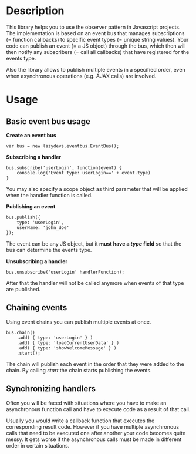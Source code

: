 Description
===========

This library helps you to use the observer pattern in Javascript projects. The implementation is based on an event bus that manages subscriptions (= function callbacks) to specific event types (= unique string values). Your code can publish an event (= a JS object) through the bus, which then will then notify any subscribers (= call all callbacks) that have registered for the events type.

Also the library allows to publish multiple events in a specified order, even when asynchronous operations (e.g. AJAX calls) are involved.

Usage
=====

Basic event bus usage
-------------------

**Create an event bus**

    var bus = new lazydevs.eventbus.EventBus();

**Subscribing a handler**

    bus.subscribe('userLogin', function(event) {
        console.log('Event type: userLogin==' + event.type)
    }

You may also specify a scope object as third parameter that will be applied when the handler function is called.

**Publishing an event**

    bus.publish({
        type: 'userLogin',
        userName: 'john_doe'
    });

The event can be any JS object, but it **must have a *type* field** so that the bus can determine the events type.

**Unsubscribing a handler**

    bus.unsubscribe('userLogin' handlerFunction);

After that the handler will not be called anymore when events of that type are published.

Chaining events
---------------

Using event chains you can publish multiple events at once.

    bus.chain()
        .add( { type: 'userLogin' } )
        .add( { type: 'loadCurrentUserData' } )
        .add( { type: 'showWelcomeMessage' } )
        .start();

The chain will publish each event in the order that they were added to the chain. By calling *start* the chain starts publishing the events.

Synchronizing handlers
-------------------------------------

Often you will be faced with situations where you have to make an asynchronous function call and have to execute code as a result of that call.
  
Usually you would write a callback function that executes the corresponding result code. However if you have multiple asynchronous calls that need to be executed one after another your code becomes quite messy. It gets worse if the asynchronous calls must be made in different order in certain situations.


